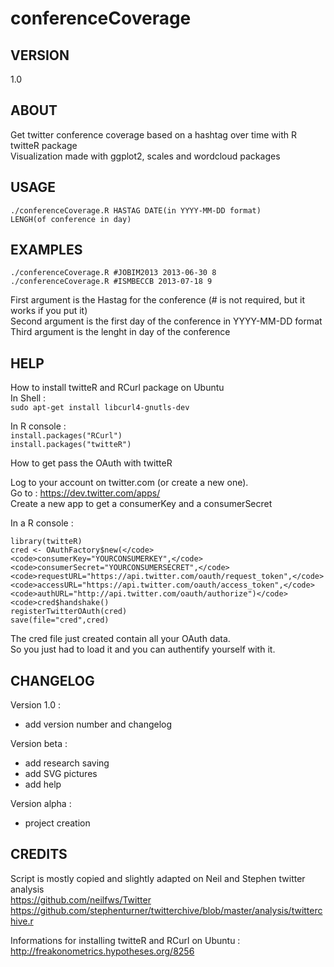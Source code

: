 conferenceCoverage
===

VERSION
---
1.0

ABOUT
---
Get twitter conference coverage based on a hashtag over time with R twitteR package  
Visualization made with ggplot2, scales and wordcloud packages

USAGE
---
<code>./conferenceCoverage.R HASTAG DATE(in YYYY-MM-DD format) LENGH(of conference in day)</code>

EXAMPLES
---
<code>./conferenceCoverage.R #JOBIM2013 2013-06-30 8</code>  
<code>./conferenceCoverage.R #ISMBECCB 2013-07-18 9</code>

First argument is the Hastag for the conference (# is not required, but it works if you put it)  
Second argument is the first day of the conference in YYYY-MM-DD format  
Third argument is the lenght in day of the conference

HELP
---
How to install twitteR and RCurl package on Ubuntu  
In Shell :  
<code>sudo apt-get install libcurl4-gnutls-dev</code>

In R console :  
<code>install.packages("RCurl")</code>  
<code>install.packages("twitteR")</code>

How to get pass the OAuth with twitteR

Log to your account on twitter.com (or create a new one).  
Go to : https://dev.twitter.com/apps/  
Create a new app to get a consumerKey and a consumerSecret

In a R console :  

<code>library(twitteR)</code>  
<code>cred <- OAuthFactory$new(</code>  
<code>consumerKey="YOURCONSUMERKEY",</code>  
<code>consumerSecret="YOURCONSUMERSECRET",</code>  
<code>requestURL="https://api.twitter.com/oauth/request_token",</code>  
<code>accessURL="https://api.twitter.com/oauth/access_token",</code>  
<code>authURL="http://api.twitter.com/oauth/authorize")</code>  
<code>cred$handshake()</code>  
<code>registerTwitterOAuth(cred)</code>  
<code>save(file="cred",cred)</code>

The cred file just created contain all your OAuth data.  
So you just had to load it and you can authentify yourself with it.

CHANGELOG
---
Version 1.0 :  
* add version number and changelog  
  
Version beta :  
* add research saving  
* add SVG pictures  
* add help  
  
Version alpha :  
* project creation    

CREDITS
---
Script is mostly copied and slightly adapted on Neil and Stephen twitter analysis  
https://github.com/neilfws/Twitter  
https://github.com/stephenturner/twitterchive/blob/master/analysis/twitterchive.r

Informations for installing twitteR and RCurl on Ubuntu :  
http://freakonometrics.hypotheses.org/8256  
